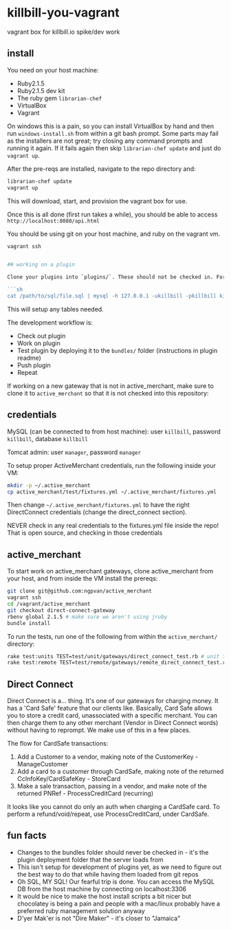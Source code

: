 # killbill-you-vagrant

vagrant box for killbill.io spike/dev work

## install

You need on your host machine:

- Ruby2.1.5
- Ruby2.1.5 dev kit
- The ruby gem `librarian-chef`
- VirtualBox
- Vagrant

On windows this is a pain, so you can install VirtualBox by hand and then run `windows-install.sh` from within a git bash prompt. Some parts may fail as the installers are not great; try closing any command prompts and running it again. If it fails again then skip `librarian-chef update` and just do `vagrant up`. 

After the pre-reqs are installed, navigate to the repo directory and:

```sh
librarian-chef update
vagrant up
```

This will download, start, and provision the vagrant box for use.

Once this is all done (first run takes a while), you should be able to access `http://localhost:8080/api.html`

You should be using git on your host machine, and ruby on the vagrant vm.

```sh
vagrant ssh


## working on a plugin

Clone your plugins into `plugins/`. These should not be checked in. For every plugin's .sql file, execute:

```sh
cat /path/to/sql/file.sql | mysql -h 127.0.0.1 -ukillbill -pkillbill killbill
```

This will setup any tables needed.

The development workflow is:

- Check out plugin
- Work on plugin
- Test plugin by deploying it to the `bundles/` folder (instructions in plugin readme)
- Push plugin
- Repeat

If working on a new gateway that is not in active_merchant, make sure to clone it to `active_merchant` so that it is not checked into this repository:

## credentials

MySQL (can be connected to from host machine): user `killbill`, password `killbill`, database `killbill`

Tomcat admin: user `manager`, password `manager`

To setup proper ActiveMerchant credentials, run the following inside your VM:

```sh
mkdir -p ~/.active_merchant
cp active_merchant/test/fixtures.yml ~/.active_merchant/fixtures.yml
```

Then change `~/.active_merchant/fixtures.yml` to have the right DirectConnect credentials (change the direct_connect section).

NEVER check in any real credentials to the fixtures.yml file inside the repo! That is open source, and checking in those credentials

## active_merchant

To start work on active_merchant gateways, clone active_merchant from your host, and from inside the VM install the prereqs:

```sh
git clone git@github.com:ngpvan/active_merchant
vagrant ssh
cd /vagrant/active_merchant
git checkout direct-connect-gateway
rbenv global 2.1.5 # make sure we aren't using jruby
bundle install
```

To run the tests, run one of the following from within the `active_merchant/` directory:

```sh
rake test:units TEST=test/unit/gateways/direct_connect_test.rb # unit tests
rake test:remote TEST=test/remote/gateways/remote_direct_connect_test.rb # integration tests
```

## Direct Connect

Direct Connect is a... thing. It's one of our gateways for charging money. It has a 'Card Safe' feature that our clients like. Basically, Card Safe allows you to store a credit card, unassociated with a specific merchant. You can then charge them to any other merchant (Vendor in Direct Connect words) without having to reprompt. We make use of this in a few places.

The flow for CardSafe transactions:

1. Add a Customer to a vendor, making note of the CustomerKey - ManageCustomer
2. Add a card to a customer through CardSafe, making note of the returned CcInfoKey/CardSafeKey - StoreCard
3. Make a sale transaction, passing in a vendor, and make note of the returned PNRef - ProcessCreditCard (recurring)

It looks like you cannot do only an auth when charging a CardSafe card. To perform a refund/void/repeat, use ProcessCreditCard, under CardSafe.

## fun facts

- Changes to the bundles folder should never be checked in - it's the plugin deployment folder that the server loads from
- This isn't setup for development of plugins yet, as we need to figure out the best way to do that while having them loaded from git repos
- Oh SQL, MY SQL! Our fearful trip is done. You can access the MySQL DB from the host machine by connecting on localhost:3306
- It would be nice to make the host install scripts a bit nicer but chocolatey is being a pain and people with a mac/linux probably have a preferred ruby management solution anyway
- D'yer Mak'er is not "Dire Maker" - it's closer to "Jamaica"
 